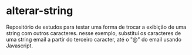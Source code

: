 # alterar-string
Repositório de estudos para testar uma forma de trocar a exibição de uma string com outros caracteres.
nesse exemplo, substituí os caracteres de uma string email a partir do terceiro caracter, até o "@" do email usando Javascript.
